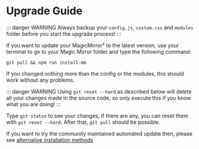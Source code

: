 # Upgrade Guide

::: danger WARNING 
Always backup your `config.js`, `custom.css` and `modules`
folder before you start the upgrade process!
:::

If you want to update your MagicMirror² to the latest version, use your terminal
to go to your Magic Mirror folder and type the following command:

```shell
git pull && npm run install-mm
```

If you changed nothing more than the config or the modules, this should work
without any problems.

::: danger WARNING
Using `git reset --hard` as described below will delete all
your changes made in the source code, so only execute this if you know what you
are doing!
:::

Type `git status` to see your changes, if there are any, you can reset them with
`git reset --hard`. After that, `git pull` should be possible.

If you want to try the community maintained automated update then, please see
[alternative installation methods](installation.md#alternative-installation-methods)
